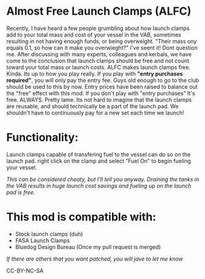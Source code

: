 # Almost Free Launch Clamps (ALFC)

Recently, I have heard a few people grumbling about how launch clamps add to your total mass and cost of your vessel in the VAB, sometimes resulting in not having enough funds, or being overweight. "Their mass ony equals 0.1, so how can it make you overwieght?" I've seent it! Dont question me. After discussing with many experts, colleagues and kerbals, we have come to the conclusion that launch clamps should be free and not count toward your total mass or launch costs. ALFC makes launch clamps free. Kinda. Its up to how you play really. If you play with **"entry purchases required"**, you will only pay the entry fee. Guys old enough to go to the club should be used to this by now. Entry prices have been raised to balance out the "free" effect with this mod. If you don't play with "entry purchases" It's free. ALWAYS. Pretty lame. Its not hard to imagine that the launch clamps are reusable, and should technically be a part of the launch pad. We shouldn't have to continuously pay for a new set each time we launch! 

# Functionality:
Launch clamps capable of transfering fuel to the vessel can do so on the launch pad. right click on the clamp and select "Fuel On" to begin fueling your vessel. 

_This can be considered cheaty, but I'll tell you anyway. Draining the tanks in the VAB results in huge launch cost savings and fueling up on the launch pad is free._

# This mod is compatible with:
* Stock  launch clamps (duh)
* FASA Launch Clamps
* Bluedog Design Bureau (Once my pull request is merged) 

_If there are others that you want patched, you will jave to let me know_


 CC-BY-NC-SA


